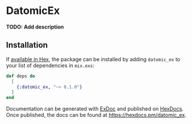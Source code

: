 # DatomicEx

**TODO: Add description**

## Installation

If [available in Hex](https://hex.pm/docs/publish), the package can be installed
by adding `datomic_ex` to your list of dependencies in `mix.exs`:

```elixir
def deps do
  [
    {:datomic_ex, "~> 0.1.0"}
  ]
end
```

Documentation can be generated with [ExDoc](https://github.com/elixir-lang/ex_doc)
and published on [HexDocs](https://hexdocs.pm). Once published, the docs can
be found at <https://hexdocs.pm/datomic_ex>.


